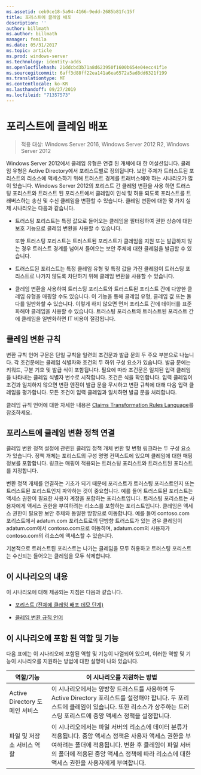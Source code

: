 ```yaml
---
ms.assetid: ceb9ce18-5a94-4166-9edd-2685b81fc15f
title: 포리스트에 클레임 배포
description: ''
author: billmath
ms.author: billmath
manager: femila
ms.date: 05/31/2017
ms.topic: article
ms.prod: windows-server
ms.technology: identity-adds
ms.openlocfilehash: 21ddcbd3b71a8d623950f1600b654e04ecc41f1e
ms.sourcegitcommit: 6aff3d88ff22ea141a6ea6572a5ad8dd6321f199
ms.translationtype: MT
ms.contentlocale: ko-KR
ms.lasthandoff: 09/27/2019
ms.locfileid: "71357573"
---
```

# <a name="deploy-claims-across-forests"></a>포리스트에 클레임 배포

>적용 대상: Windows Server 2016, Windows Server 2012 R2, Windows Server 2012

Windows Server 2012에서 클레임 유형은 연결 된 개체에 대 한 어설션입니다. 클레임 유형은 Active Directory에서 포리스트별로 정의됩니다. 보안 주체가 트러스트된 포리스트의 리소스에 액세스하기 위해 트러스트 경계를 트래버스해야 하는 시나리오가 많이 있습니다. Windows Server 2012의 포리스트 간 클레임 변환을 사용 하면 트러스팅 포리스트와 트러스트 된 포리스트에서 클레임이 인식 및 허용 되도록 포리스트를 트래버스하는 송신 및 수신 클레임을 변환할 수 있습니다. 클레임 변환에 대한 몇 가지 실제 시나리오는 다음과 같습니다.  
  
-   트러스팅 포리스트는 특정 값으로 들어오는 클레임을 필터링하여 권한 상승에 대한 보호 기능으로 클레임 변환을 사용할 수 있습니다.  
  
    또한 트러스팅 포리스트는 트러스트된 포리스트가 클레임을 지원 또는 발급하지 않는 경우 트러스트 경계를 넘어서 들어오는 보안 주체에 대한 클레임을 발급할 수 있습니다.  
  
-   트러스트된 포리스트는 특정 클레임 유형 및 특정 값을 가진 클레임이 트러스팅 포리스트로 나가지 않도록 차단하기 위해 클레임 변환을 사용할 수 있습니다.  
  
-   클레임 변환을 사용하여 트러스팅 포리스트와 트러스트된 포리스트 간에 다양한 클레임 유형을 매핑할 수도 있습니다. 이 기능을 통해 클레임 유형, 클레임 값 또는 둘 다를 일반화할 수 있습니다. 이렇게 하지 않으면 먼저 포리스트 간에 데이터를 표준화해야 클레임을 사용할 수 있습니다. 트러스팅 포리스트와 트러스트된 포리스트 간에 클레임을 일반화하면 IT 비용이 절감됩니다.  
  
## <a name="claim-transformation-rules"></a>클레임 변환 규칙  
변환 규칙 언어 구문은 단일 규칙을 일련의 조건문과 발급 문의 두 주요 부분으로 나눕니다. 각 조건문에는 클레임 식별자와 조건의 두 하위 구성 요소가 있습니다. 발급 문에는 키워드, 구분 기호 및 발급 식이 포함됩니다. 필요에 따라 조건문은 일치된 입력 클레임을 나타내는 클레임 식별자 변수로 시작합니다. 조건은 식을 확인합니다. 입력 클레임이 조건과 일치하지 않으면 변환 엔진이 발급 문을 무시하고 변환 규칙에 대해 다음 입력 클레임을 평가합니다. 모든 조건이 입력 클레임과 일치하면 발급 문을 처리합니다.  
  
클레임 규칙 언어에 대한 자세한 내용은 [Claims Transformation Rules Language](Claims-Transformation-Rules-Language.md)를 참조하세요.  
  
## <a name="linking-claim-transformation-policies-to-forests"></a>포리스트에 클레임 변환 정책 연결  
클레임 변환 정책 설정에 관련된 클레임 정책 개체 변환 및 변형 링크라는 두 구성 요소가 있습니다. 정책 개체는 포리스트의 구성 명명 컨텍스트에 있으며 클레임에 대한 매핑 정보를 포함합니다. 링크는 매핑이 적용되는 트러스팅 포리스트와 트러스트된 포리스트를 지정합니다.  
  
변환 정책 개체를 연결하는 기초가 되기 때문에 포리스트가 트러스팅 포리스트인지 또는 트러스트된 포리스트인지 파악하는 것이 중요합니다. 예를 들어 트러스트된 포리스트는 액세스 권한이 필요한 사용자 계정을 포함하는 포리스트입니다. 트러스팅 포리스트는 사용자에게 액세스 권한을 부여하려는 리소스를 포함하는 포리스트입니다. 클레임은 액세스 권한이 필요한 보안 주체와 동일한 방향으로 이동합니다. 예를 들어 contoso.com 포리스트에서 adatum.com 포리스트로의 단방향 트러스트가 있는 경우 클레임이 adatum.com에서 contoso.com으로 이동하며, adatum.com의 사용자가 contoso.com의 리소스에 액세스할 수 있습니다.  
  
기본적으로 트러스트된 포리스트는 나가는 클레임을 모두 허용하고 트러스팅 포리스트는 수신되는 들어오는 클레임을 모두 삭제합니다.  
  
## <a name="in-this-scenario"></a>이 시나리오의 내용  
이 시나리오에 대해 제공되는 지침은 다음과 같습니다.  
  
-   [포리스트 &#40;전체에 클레임 배포 데모 단계&#41;](Deploy-Claims-Across-Forests--Demonstration-Steps-.md)  
  
-   [클레임 변환 규칙 언어](Claims-Transformation-Rules-Language.md)  
  
## <a name="BKMK_NEW"></a>이 시나리오에 포함 된 역할 및 기능  
다음 표에는 이 시나리오에 포함된 역할 및 기능이 나열되어 있으며, 이러한 역할 및 기능이 시나리오를 지원하는 방법에 대한 설명이 나와 있습니다.  
  
|역할/기능|이 시나리오를 지원하는 방법|  
|-----------------|---------------------------------|  
|Active Directory 도메인 서비스|이 시나리오에서는 양방향 트러스트를 사용하여 두 Active Directory 포리스트를 설정해야 합니다. 두 포리스트에 클레임이 있습니다. 또한 리소스가 상주하는 트러스팅 포리스트에 중앙 액세스 정책을 설정합니다.|  
|파일 및 저장소 서비스 역할|이 시나리오에서는 파일 서버의 리소스에 데이터 분류가 적용됩니다. 중앙 액세스 정책은 사용자 액세스 권한을 부여하려는 폴더에 적용됩니다. 변환 후 클레임이 파일 서버의 폴더에 적용된 중앙 액세스 정책에 따라 리소스에 대한 액세스 권한을 사용자에게 부여합니다.|  
  


